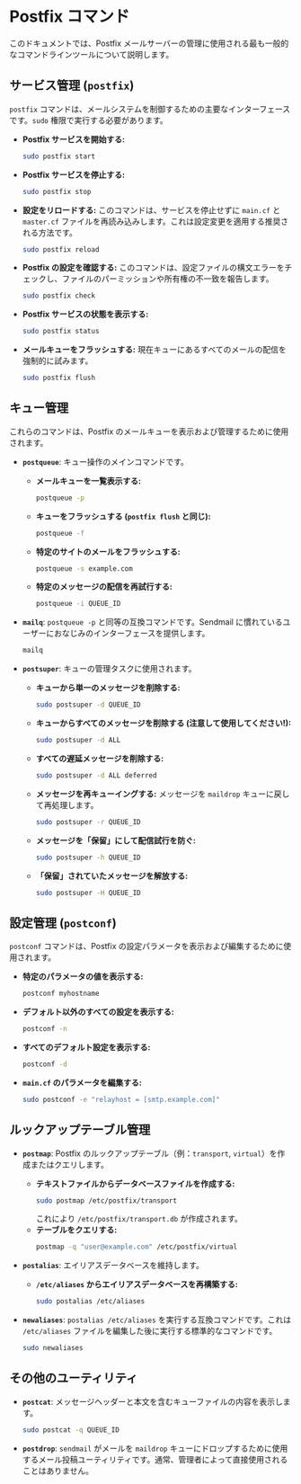 # Postfix コマンド

このドキュメントでは、Postfix メールサーバーの管理に使用される最も一般的なコマンドラインツールについて説明します。

## サービス管理 (`postfix`)

`postfix` コマンドは、メールシステムを制御するための主要なインターフェースです。`sudo` 権限で実行する必要があります。

-   **Postfix サービスを開始する:**
    ```bash
    sudo postfix start
    ```

-   **Postfix サービスを停止する:**
    ```bash
    sudo postfix stop
    ```

-   **設定をリロードする:**
    このコマンドは、サービスを停止せずに `main.cf` と `master.cf` ファイルを再読み込みします。これは設定変更を適用する推奨される方法です。
    ```bash
    sudo postfix reload
    ```

-   **Postfix の設定を確認する:**
    このコマンドは、設定ファイルの構文エラーをチェックし、ファイルのパーミッションや所有権の不一致を報告します。
    ```bash
    sudo postfix check
    ```

-   **Postfix サービスの状態を表示する:**
    ```bash
    sudo postfix status
    ```

-   **メールキューをフラッシュする:**
    現在キューにあるすべてのメールの配信を強制的に試みます。
    ```bash
    sudo postfix flush
    ```

## キュー管理

これらのコマンドは、Postfix のメールキューを表示および管理するために使用されます。

-   **`postqueue`**: キュー操作のメインコマンドです。
    -   **メールキューを一覧表示する:**
        ```bash
        postqueue -p
        ```
    -   **キューをフラッシュする (`postfix flush` と同じ):**
        ```bash
        postqueue -f
        ```
    -   **特定のサイトのメールをフラッシュする:**
        ```bash
        postqueue -s example.com
        ```
    -   **特定のメッセージの配信を再試行する:**
        ```bash
        postqueue -i QUEUE_ID
        ```

-   **`mailq`**: `postqueue -p` と同等の互換コマンドです。Sendmail に慣れているユーザーにおなじみのインターフェースを提供します。
    ```bash
    mailq
    ```

-   **`postsuper`**: キューの管理タスクに使用されます。
    -   **キューから単一のメッセージを削除する:**
        ```bash
        sudo postsuper -d QUEUE_ID
        ```
    -   **キューからすべてのメッセージを削除する (注意して使用してください!):**
        ```bash
        sudo postsuper -d ALL
        ```
    -   **すべての遅延メッセージを削除する:**
        ```bash
        sudo postsuper -d ALL deferred
        ```
    -   **メッセージを再キューイングする:**
        メッセージを `maildrop` キューに戻して再処理します。
        ```bash
        sudo postsuper -r QUEUE_ID
        ```
    -   **メッセージを「保留」にして配信試行を防ぐ:**
        ```bash
        sudo postsuper -h QUEUE_ID
        ```
    -   **「保留」されていたメッセージを解放する:**
        ```bash
        sudo postsuper -H QUEUE_ID
        ```

## 設定管理 (`postconf`)

`postconf` コマンドは、Postfix の設定パラメータを表示および編集するために使用されます。

-   **特定のパラメータの値を表示する:**
    ```bash
    postconf myhostname
    ```

-   **デフォルト以外のすべての設定を表示する:**
    ```bash
    postconf -n
    ```

-   **すべてのデフォルト設定を表示する:**
    ```bash
    postconf -d
    ```

-   **`main.cf` のパラメータを編集する:**
    ```bash
    sudo postconf -e "relayhost = [smtp.example.com]"
    ```

## ルックアップテーブル管理

-   **`postmap`**: Postfix のルックアップテーブル（例：`transport`, `virtual`）を作成またはクエリします。
    -   **テキストファイルからデータベースファイルを作成する:**
        ```bash
        sudo postmap /etc/postfix/transport
        ```
        これにより `/etc/postfix/transport.db` が作成されます。
    -   **テーブルをクエリする:**
        ```bash
        postmap -q "user@example.com" /etc/postfix/virtual
        ```

-   **`postalias`**: エイリアスデータベースを維持します。
    -   **`/etc/aliases` からエイリアスデータベースを再構築する:**
        ```bash
        sudo postalias /etc/aliases
        ```

-   **`newaliases`**: `postalias /etc/aliases` を実行する互換コマンドです。これは `/etc/aliases` ファイルを編集した後に実行する標準的なコマンドです。
    ```bash
    sudo newaliases
    ```

## その他のユーティリティ

-   **`postcat`**: メッセージヘッダーと本文を含むキューファイルの内容を表示します。
    ```bash
    sudo postcat -q QUEUE_ID
    ```

-   **`postdrop`**: `sendmail` がメールを `maildrop` キューにドロップするために使用するメール投稿ユーティリティです。通常、管理者によって直接使用されることはありません。
